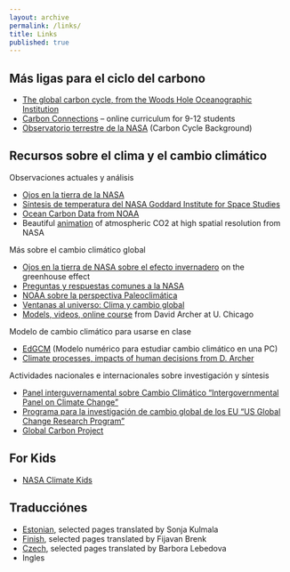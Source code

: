 ```yaml
---
layout: archive
permalink: /links/
title: Links
published: true
---
```



## Más ligas para el ciclo del carbono

- [The global carbon cycle, from the Woods Hole Oceanographic Institution](http://www.whoi.edu/feature/carboncycle/)
- [Carbon Connections](http://carbonconnections.bscs.org/) – online curriculum for 9-12 students
- [Observatorio terrestre de la NASA](http://earthobservatory.nasa.gov/Features/CarbonCycle/) (Carbon Cycle Background)

## Recursos sobre el clima y el cambio climático

Observaciones actuales y análisis

- [Ojos en la tierra de la NASA](http://climate.nasa.gov/)
- [Síntesis de temperatura del NASA Goddard Institute for Space Studies](http://data.giss.nasa.gov/gistemp/)
- [Ocean Carbon Data from NOAA](https://www.nodc.noaa.gov/ocads/)
- Beautiful [animation](https://www.youtube.com/watch?v=x1SgmFa0r04) of atmospheric CO2 at high spatial resolution from NASA

Más sobre el cambio climático global

- [Ojos en la tierra de NASA sobre el efecto invernadero](http://climate.nasa.gov/causes/) on the greenhouse effect
- [Preguntas y respuestas comunes a la NASA](https://climate.nasa.gov/faq/)
- [NOAA sobre la perspectiva Paleoclimática](http://www.ncdc.noaa.gov/paleo/globalwarming/home.html)
- [Ventanas al universo: Clima y cambio global](http://www.windows2universe.org/earth/climate/climate.html)
- [Models, videos, online course](http://forecast.uchicago.edu/) from David Archer at U. Chicago


Modelo de cambio climático para usarse en clase

- [EdGCM](http://edgcm.columbia.edu/) (Modelo numérico para estudiar cambio climático en una PC)
- [Climate processes, impacts of human decisions from D. Archer](http://forecast.uchicago.edu/models.html)


Actividades nacionales e internacionales sobre investigación y síntesis

- [Panel interguvernamental sobre Cambio Climático “Intergovernmental Panel on Climate Change”](http://www.ipcc.ch/)
- [Programa para la investigación de cambio global de los EU “US Global Change Research Program”](http://www.globalchange.gov/)
- [Global Carbon Project](http://www.globalcarbonproject.org/carbonbudget/index.htm)


## For Kids

- [NASA Climate Kids](http://climatekids.nasa.gov/)


## Traducciónes

- [Estonian](http://www.teileshop.de/blog/2016/10/18/home/), selected pages translated by Sonja Kulmala
- [Finish](http://www.auto-doc.fr/edu/2017/01/10/hiilen-kierto/), selected pages translated by Fijavan Brenk
- [Czech](http://www.bildelarexpert.se/blogg/2017/02/19/domu/), selected pages translated by Barbora Lebedova
- Ingles
